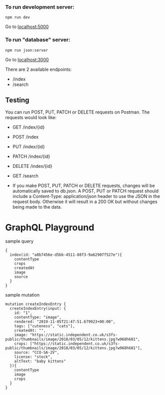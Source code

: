 ### To run development server:

```
npm run dev
```

Go to [localhost:5000](http://localhost:5000)

### To run "database" server:

```
npm run json:server
```

Go to [localhost:3000](http://localhost:3000)

There are 2 available endpoints:

- /index
- /search

## Testing

You can run POST, PUT, PATCH or DELETE requests on Postman. The requests would look like:

- GET /index/{id}
- POST /index
- PUT /index/{id}
- PATCH /index/{id}
- DELETE /index/{id}

- GET /search

* If you make POST, PUT, PATCH or DELETE requests, changes will be automatically saved to db.json. A POST, PUT or PATCH request should include a Content-Type: application/json header to use the JSON in the request body. Otherwise it will result in a 200 OK but without changes being made to the data.

# GraphQL Playground

sample query

```
{
  index(id: "a0b7456e-d5bb-4511-88f3-9a62907f527e"){
    contentType
    crops
    createdAt
    image
    source
  }
}
```

sample mutation

```
mutation createIndexEntry {
  createIndexEntry(input: {
    id: "1",
    contentType: "image",
    rendered: "2019-11-05T21:47:51.679923+00:00",
    tags: ["cuteness", "cats"],
    createdAt: "",
    image: "https://static.independent.co.uk/s3fs-public/thumbnails/image/2018/03/05/12/kittens.jpg?w968h681",
    crops: ["https://static.independent.co.uk/s3fs-public/thumbnails/image/2018/03/05/12/kittens.jpg?w968h681"],
    source: "CCO-SA-2V",
    license: "stock",
    altText: "baby kittens"
  }){
    contentType
    image
    crops
  }
}
```
